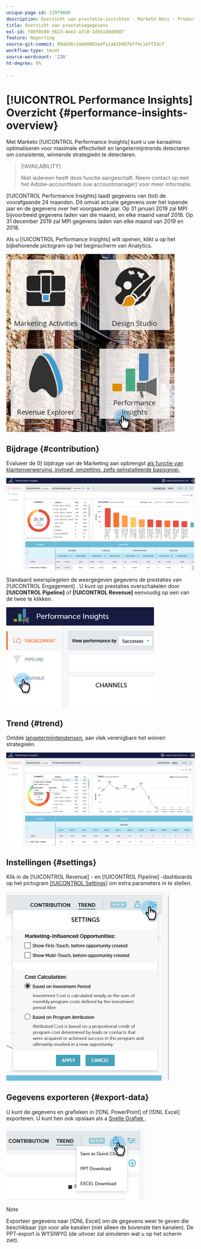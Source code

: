 ```yaml
---
unique-page-id: 12979006
description: Overzicht van prestatie-inzichten - Marketo Docs - Productdocumentatie
title: Overzicht van prestatiegegevens
exl-id: f89f8500-5623-4ee2-a7c0-1d561dd40687
feature: Reporting
source-git-commit: 09a656c3a0d0002edfa1a61b987bff4c1dff33cf
workflow-type: tm+mt
source-wordcount: '220'
ht-degree: 0%

---
```


# [!UICONTROL Performance Insights] Overzicht {#performance-insights-overview}

Met Marketo [!UICONTROL Performance Insights] kunt u uw kanaalmix optimaliseren voor maximale effectiviteit en langetermijntrends detecteren om consistente, winnende strategieën te detecteren.

>[!AVAILABILITY]
>
>Niet iedereen heeft deze functie aangeschaft. Neem contact op met het Adobe-accountteam (uw accountmanager) voor meer informatie.

[!UICONTROL Performance Insights] laadt gegevens van (tot) de voorafgaande 24 maanden. Dit omvat actuele gegevens over het lopende jaar en de gegevens over het voorgaande jaar. Op 31 januari 2019 zal MPI bijvoorbeeld gegevens laden van die maand, en elke maand vanaf 2018. Op 31 december 2019 zal MPI gegevens laden van elke maand van 2019 en 2018.

Als u [!UICONTROL Performance Insights] wilt openen, klikt u op het bijbehorende pictogram op het beginscherm van Analytics.

![](assets/one.png)

## Bijdrage {#contribution}

Evalueer de 0&rbrace; bijdrage van de Marketing aan opbrengst [&#x200B; als functie van klantenverwerving, invloed, omzetting, zelfs geïnstalleerde basisgroei.](/help/marketo/product-docs/reporting/performance-insights/performance-insights-contribution-overview.md)

![](assets/two.png)

Standaard weerspiegelen de weergegeven gegevens de prestaties van [!UICONTROL Engagement] . U kunt op prestaties overschakelen door **[!UICONTROL Pipeline]** of **[!UICONTROL Revenue]** eenvoudig op een van de twee te klikken.

![](assets/3.png)

## Trend {#trend}

Ontdek [&#x200B; langetermijntendensen &#x200B;](/help/marketo/product-docs/reporting/performance-insights/performance-insights-trend-overview.md) aan vlek verenigbare het winnen strategieën.

![](assets/4.png)

## Instellingen {#settings}

Klik in de [!UICONTROL Revenue] - en [!UICONTROL Pipeline] -dashboards op het pictogram [[!UICONTROL Settings]](/help/marketo/product-docs/reporting/performance-insights/performance-insights-settings.md) om extra parameters in te stellen.

![](assets/5.png)

## Gegevens exporteren {#export-data}

U kunt de gegevens en grafieken in [!DNL PowerPoint] of [!DNL Excel] exporteren. U kunt hen ook opslaan als a [&#x200B; Snelle Grafiek &#x200B;](/help/marketo/product-docs/reporting/performance-insights/performance-insights-quick-charts.md).

![](assets/6.png)

>[!NOTE]
>
>Exporteer gegevens naar [!DNL Excel] om de gegevens weer te geven die beschikbaar zijn voor alle kanalen (niet alleen de bovenste tien kanalen). De PPT-export is WYSIWYG (de uitvoer zal simuleren wat u op het scherm ziet).
